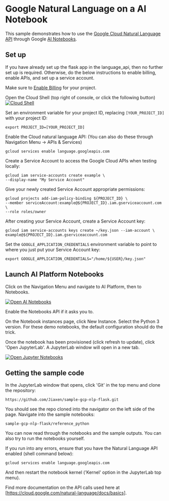 # Google Natural Language on a AI Notebook

This sample demonstrates how to use the [Google Cloud Natural Language API](https://cloud.google.com/natural-language) through Google [AI Notebooks](https://cloud.google.com/ai-platform-notebooks).
## Set up

If you have already set up the flask app in the language_api, then no further set up is required. 
Otherwise, do the below instructions to enable billing, enable APIs, and set up a service account.

Make sure to [Enable Billing](https://pantheon.corp.google.com/billing?debugUI=DEVELOPERS)
for your project.


Open the Cloud Shell (top right of console, or click the following button)
[![Cloud Shell][shell_img]][shell_link]
         
[shell_img]: http://gstatic.com/cloudssh/images/open-btn.png
[shell_link]: https://console.cloud.google.com/cloudshell/open

Set an environment variable for your project ID, replacing `[YOUR_PROJECT_ID]`
with your project ID:

    export PROJECT_ID=[YOUR_PROJECT_ID]

Enable the Cloud natural language API: (You can also do these through Navigation Menu -> APIs & Services)

    gcloud services enable language.googleapis.com

Create a Service Account to access the Google Cloud APIs when testing locally:

    gcloud iam service-accounts create example \
    --display-name "My Service Account"

Give your newly created Service Account appropriate permissions:

    gcloud projects add-iam-policy-binding ${PROJECT_ID} \
    --member serviceAccount:example@${PROJECT_ID}.iam.gserviceaccount.com \
    --role roles/owner

After creating your Service Account, create a Service Account key:

    gcloud iam service-accounts keys create ~/key.json --iam-account \
    example@${PROJECT_ID}.iam.gserviceaccount.com

Set the `GOOGLE_APPLICATION_CREDENTIALS` environment variable to point to where
you just put your Service Account key:

    export GOOGLE_APPLICATION_CREDENTIALS="/home/${USER}/key.json"


## Launch AI Platform Notebooks 

Click on the Navigation Menu and navigate to AI Platform, then to Notebooks.

[![Open AI Notebooks][notebook_img]][notebook_link]

[notebook_img]: https://cdn.qwiklabs.com/fnUEPKKDGG4Xw1nbWJRpVfg02LTmJLOrel2Ny42JQVk%3D
[notebook_link]: https://console.cloud.google.com/ai-platform/notebooks/list

Enable the Notebooks API if it asks you to.

On the Notebook instances page, click New Instance. Select the Python 3 version. 
For these demo notebooks, the default configuration should do the trick.

Once the notebook has been provisioned (click refresh to update), click 'Open JupyterLab'. A JupyterLab window will open in a new tab. 

[![Open Jupyter Notebooks][jupyter_img]][jupyter_link]

[jupyter_img]: https://cdn.qwiklabs.com/fowDLNZLw1WB1zkF9BBSwzNvjBnZyducp45ui%2FBkXTg%3D
[jupyter_link]: https://console.cloud.google.com/ai-platform/notebooks/list


## Getting the sample code

In the JupyterLab window that opens, click 'Git' in the top menu and clone the repository:

    https://github.com/Jiaxen/sample-gcp-nlp-flask.git

You should see the repo cloned into the navigator on the left side of the page. Navigate into the sample notebooks:

    sample-gcp-nlp-flask/reference_python
    
You can now read through the notebooks and the sample outputs.
You can also try to run the notebooks yourself. 

If you run into any errors, ensure that you have the Natural Language API enabled (shell command below): 

    gcloud services enable language.googleapis.com
    
And then restart the notebook kernel ('Kernel' option in the JupyterLab top menu).

Find more documentation on the API calls used here at [https://cloud.google.com/natural-language/docs/basics].
